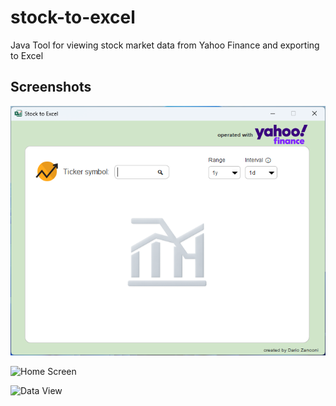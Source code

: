 # stock-to-excel
Java Tool for viewing stock market data from Yahoo Finance and exporting to Excel

## Screenshots

![Splash Screen](StockToExcel/resources/Screenshot_Stock_to_Excel_Home.png)

![Home Screen](.StockToExcel/resources/Screenshot%20Stock%20to%20Excel%20Home.png)

![Data View](./resources/Screenshot%20Stock%20to%20Excel%20View.png)
